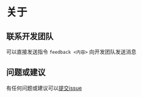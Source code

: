 # 关于

## 联系开发团队

可以直接发送指令 `feedback <内容>` 向开发团队发送消息

## 问题或建议

有任何问题或建议可以[提交issue](https://github.com/ArilyChan/arilychan/issues)
